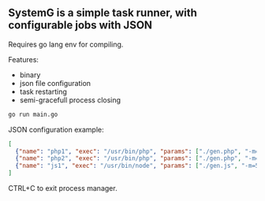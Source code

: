 SystemG is a simple task runner, with configurable jobs with JSON
----

Requires go lang env for compiling.

Features:
 - binary
 - json file configuration
 - task restarting
 - semi-gracefull process closing

```bash
go run main.go
```

JSON configuration example:
```json
[
  {"name": "php1", "exec": "/usr/bin/php", "params": ["./gen.php", "-m=0", "-x=20"], "restart": true},
  {"name": "php2", "exec": "/usr/bin/php", "params": ["./gen.php", "-m=50", "-x=60"]},
  {"name": "js1", "exec": "/usr/bin/node", "params": ["./gen.js", "-m=50", "-x=60"]}
]
```

CTRL+C to exit process manager.